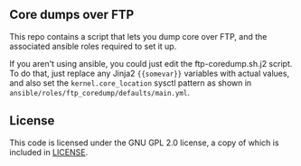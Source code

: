 
## Core dumps over FTP

This repo contains a script that lets you dump core over FTP, and the associated ansible roles required to set it up.

If you aren't using ansible, you could just edit the ftp-coredump.sh.j2 script. To do that, just replace any Jinja2 `{{somevar}}` variables with actual values, and also set the `kernel.core_location` sysctl pattern as shown in `ansible/roles/ftp_coredump/defaults/main.yml`.


## License

This code is licensed under the GNU GPL 2.0 license, a copy of which is included in [LICENSE](LICENSE).

